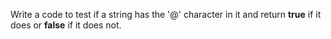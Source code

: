 Write a code to test if a string has the '@' character in it and return **true** if it does or **false** if it does not.